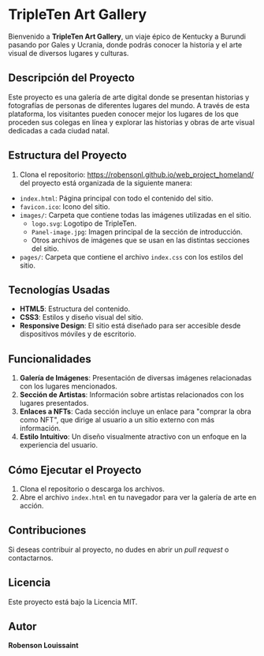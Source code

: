 # TripleTen Art Gallery

Bienvenido a **TripleTen Art Gallery**, un viaje épico de Kentucky a Burundi pasando por Gales y Ucrania, donde podrás conocer la historia y el arte visual de diversos lugares y culturas.

## Descripción del Proyecto

Este proyecto es una galería de arte digital donde se presentan historias y fotografías de personas de diferentes lugares del mundo. A través de esta plataforma, los visitantes pueden conocer mejor los lugares de los que proceden sus colegas en línea y explorar las historias y obras de arte visual dedicadas a cada ciudad natal.

## Estructura del Proyecto

1. Clona el repositorio:
   https://robensonl.github.io/web_project_homeland/ del proyecto está organizada de la siguiente manera:

- `index.html`: Página principal con todo el contenido del sitio.
- `favicon.ico`: Icono del sitio.
- `images/`: Carpeta que contiene todas las imágenes utilizadas en el sitio.
  - `logo.svg`: Logotipo de TripleTen.
  - `Panel-image.jpg`: Imagen principal de la sección de introducción.
  - Otros archivos de imágenes que se usan en las distintas secciones del sitio.
- `pages/`: Carpeta que contiene el archivo `index.css` con los estilos del sitio.

## Tecnologías Usadas

- **HTML5**: Estructura del contenido.
- **CSS3**: Estilos y diseño visual del sitio.
- **Responsive Design**: El sitio está diseñado para ser accesible desde dispositivos móviles y de escritorio.

## Funcionalidades

1. **Galería de Imágenes**: Presentación de diversas imágenes relacionadas con los lugares mencionados.
2. **Sección de Artistas**: Información sobre artistas relacionados con los lugares presentados.
3. **Enlaces a NFTs**: Cada sección incluye un enlace para "comprar la obra como NFT", que dirige al usuario a un sitio externo con más información.
4. **Estilo Intuitivo**: Un diseño visualmente atractivo con un enfoque en la experiencia del usuario.

## Cómo Ejecutar el Proyecto

1. Clona el repositorio o descarga los archivos.
2. Abre el archivo `index.html` en tu navegador para ver la galería de arte en acción.

## Contribuciones

Si deseas contribuir al proyecto, no dudes en abrir un _pull request_ o contactarnos.

## Licencia

Este proyecto está bajo la Licencia MIT.

## Autor

**Robenson Louissaint**
